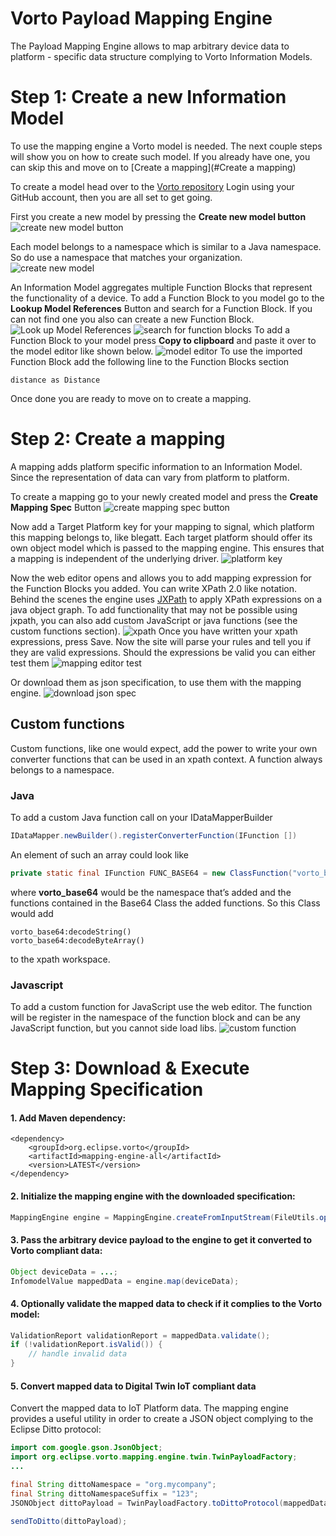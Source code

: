 # Vorto Payload Mapping Engine

The Payload Mapping Engine allows to map arbitrary device data to platform - specific data structure complying to Vorto Information Models.  

# Step 1: Create a new Information Model
To use the mapping engine a Vorto model is needed.
The next couple steps will show you on how to create such model.
If you already have one, you can skip this and move on to [Create a mapping](#Create a mapping)

To create a model head over to the [Vorto repository](http://vorto.eclipse.org)
Login using your GitHub account, then you are all set to get going.

First you create a new model by pressing the **Create new model button**
![create new model button](./docs/create_new_model_button.png)


Each model belongs to a namespace which is similar to a Java namespace. So do use a namespace that matches your organization.
![create new model](./docs/create_new_model.png)

An Information Model aggregates multiple Function Blocks that represent the functionality of a device. To add a Function Block to you model go to the **Lookup Model References** Button and search for a Function Block. If you can not find one you also can create a new Function Block. 
![Look up Model References](./docs/lookup_model_reference_button.png)
![search for function blocks](./docs/search_function_block.png)
To add a Function Block to your model press **Copy to clipboard**
and paste it over to the model editor like shown below.
![model editor](./docs/model_editor.png)
To use the imported Function Block add the following line to the Function Blocks section
```
distance as Distance
```
Once done you are ready to move on to create a mapping.


# Step 2: Create a mapping
A mapping adds platform specific information to an Information Model. Since the representation of data can vary from platform to platform.

To create a mapping go to your newly created model and press the **Create Mapping Spec** Button
![create mapping spec button](./docs/create_mapping_spec_button.png)

Now add a Target Platform key for your mapping to signal, which platform this mapping belongs to, like blegatt. Each target platform should offer its own object model which is passed to the mapping engine. This ensures that a mapping is independent of the underlying driver.
![platform key](./docs/target_platform_key.png)

Now the web editor opens and allows you to add mapping expression for the Function Blocks you added. You can write XPath 2.0 like notation. Behind the scenes the engine uses [JXPath](https://commons.apache.org/proper/commons-jxpath/) to apply XPath expressions on a java object graph. To add functionality that may not be possible using jxpath, you can also add custom JavaScript or java functions (see the custom functions section).
![xpath](./docs/xpath.png)
Once you have written your xpath expressions, press Save.
Now the site will parse your rules and tell you if they are valid expressions. 
Should the expressions be valid you can either test them 
![mapping editor test](./docs/mapping_editor_test.png)

Or download them as json specification, to use them with the mapping engine.
![download json spec](./docs/download_spec_button.png)

## Custom functions
Custom functions, like one would expect, add the power to write your own converter functions that can be used in an xpath context.
A function always belongs to a namespace.

### Java
To add a custom Java function call on your IDataMapperBuilder
```Java
IDataMapper.newBuilder().registerConverterFunction(IFunction [])
```
An element of such an array could look like
```Java
private static final IFunction FUNC_BASE64 = new ClassFunction("vorto_base64", Base64.class);
```
where **vorto_base64** would be the namespace that’s added and the functions contained in the Base64 Class the added functions.
So this Class would add 
```
vorto_base64:decodeString()
vorto_base64:decodeByteArray()
```
to the xpath workspace.

### Javascript
To add a custom function for JavaScript use the web editor. The function will be register in the namespace of the function block and can be any JavaScript function, but you cannot side load libs. 
![custom function](./docs/custom_js_function.png)


# Step 3: Download & Execute Mapping Specification

#### 1. Add Maven dependency:
```
<dependency>
	<groupId>org.eclipse.vorto</groupId>
	<artifactId>mapping-engine-all</artifactId>
	<version>LATEST</version>
</dependency>
```

#### 2. Initialize the mapping engine with the downloaded specification:

```Java
MappingEngine engine = MappingEngine.createFromInputStream(FileUtils.openInputStream(new File("src/main/resources/mappingspec.json")));

```

#### 3. Pass the arbitrary device payload to the engine to get it converted to Vorto compliant data:

```Java
Object deviceData = ...;
InfomodelValue mappedData = engine.map(deviceData);

```

#### 4. Optionally validate the mapped data to check if it complies to the Vorto model:

```Java
ValidationReport validationReport = mappedData.validate();
if (!validationReport.isValid()) {
	// handle invalid data
}

```

#### 5. Convert mapped data to Digital Twin IoT compliant data
 
Convert the mapped data to IoT Platform data. The mapping engine provides a useful utility in order to create a JSON object complying to the Eclipse Ditto protocol:

```Java
import com.google.gson.JsonObject;
import org.eclipse.vorto.mapping.engine.twin.TwinPayloadFactory;
...

final String dittoNamespace = "org.mycompany";
final String dittoNamespaceSuffix = "123";
JSONObject dittoPayload = TwinPayloadFactory.toDittoProtocol(mappedData, dittoNamespace, dittoNamespaceSuffix);

sendToDitto(dittoPayload);
```







